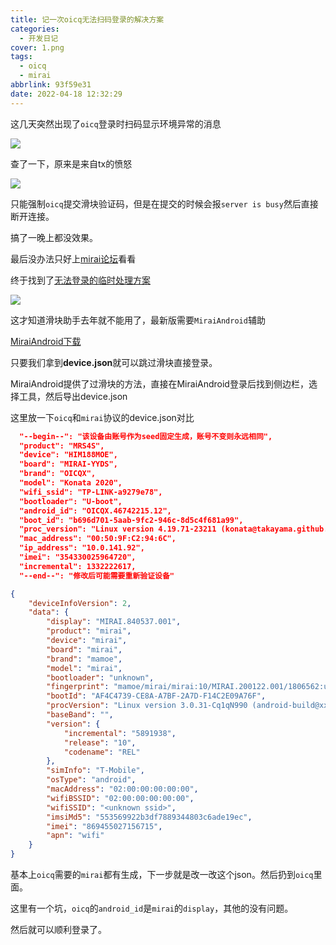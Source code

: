 ```yaml
---
title: 记一次oicq无法扫码登录的解决方案
categories:
  - 开发日记
cover: 1.png
tags:
  - oicq
  - mirai
abbrlink: 93f59e31
date: 2022-04-18 12:32:29
---
```


这几天突然出现了`oicq`登录时扫码显示环境异常的消息

![](2.jpg)

查了一下，原来是来自tx的愤怒

![](3.jpg)

只能强制`oicq`提交滑块验证码，但是在提交的时候会报`server is busy`然后直接断开连接。

搞了一晚上都没效果。

最后没办法只好上[mirai论坛](https://mirai.mamoe.net)看看

终于找到了[无法登录的临时处理方案](https://mirai.mamoe.net/topic/223/%E6%97%A0%E6%B3%95%E7%99%BB%E5%BD%95%E7%9A%84%E4%B8%B4%E6%97%B6%E5%A4%84%E7%90%86%E6%96%B9%E6%A1%88)

![](4.png)

这才知道滑块助手去年就不能用了，最新版需要`MiraiAndroid`辅助

[MiraiAndroid下载](https://install.appcenter.ms/users/mzdluo123/apps/miraiandroid/distribution_groups/release)

只要我们拿到**device.json**就可以跳过滑块直接登录。

MiraiAndroid提供了过滑块的方法，直接在MiraiAndroid登录后找到侧边栏，选择工具，然后导出device.json

这里放一下`oicq`和`mirai`协议的device.json对比

``` json oicq
  "--begin--": "该设备由账号作为seed固定生成，账号不变则永远相同",
  "product": "MRS4S",
  "device": "HIM188MOE",
  "board": "MIRAI-YYDS",
  "brand": "OICQX",
  "model": "Konata 2020",
  "wifi_ssid": "TP-LINK-a9279e78",
  "bootloader": "U-boot",
  "android_id": "OICQX.46742215.12",
  "boot_id": "b696d701-5aab-9fc2-946c-8d5c4f681a99",
  "proc_version": "Linux version 4.19.71-23211 (konata@takayama.github.com)",
  "mac_address": "00:50:9F:C2:94:6C",
  "ip_address": "10.0.141.92",
  "imei": "354330025964720",
  "incremental": 1332222617,
  "--end--": "修改后可能需要重新验证设备"
```

``` json mirai
{
    "deviceInfoVersion": 2,
    "data": {
        "display": "MIRAI.840537.001",
        "product": "mirai",
        "device": "mirai",
        "board": "mirai",
        "brand": "mamoe",
        "model": "mirai",
        "bootloader": "unknown",
        "fingerprint": "mamoe/mirai/mirai:10/MIRAI.200122.001/1806562:user/release-keys",
        "bootId": "AF4C4739-CE8A-A7BF-2A7D-F14C2E09A76F",
        "procVersion": "Linux version 3.0.31-Cq1qN990 (android-build@xxx.xxx.xxx.xxx.com)",
        "baseBand": "",
        "version": {
            "incremental": "5891938",
            "release": "10",
            "codename": "REL"
        },
        "simInfo": "T-Mobile",
        "osType": "android",
        "macAddress": "02:00:00:00:00:00",
        "wifiBSSID": "02:00:00:00:00:00",
        "wifiSSID": "<unknown ssid>",
        "imsiMd5": "553569922b3df7889344803c6ade19ec",
        "imei": "869455027156715",
        "apn": "wifi"
    }
}
```

基本上`oicq`需要的`mirai`都有生成，下一步就是改一改这个json。然后扔到`oicq`里面。

这里有一个坑，`oicq`的`android_id`是`mirai`的`display`，其他的没有问题。

然后就可以顺利登录了。